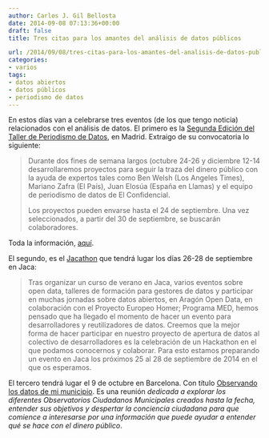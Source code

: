 ```yaml
---
author: Carlos J. Gil Bellosta
date: 2014-09-08 07:13:36+00:00
draft: false
title: Tres citas para los amantes del análisis de datos públicos

url: /2014/09/08/tres-citas-para-los-amantes-del-analisis-de-datos-publicos/
categories:
- varios
tags:
- datos abiertos
- datos públicos
- periodismo de datos
---
```


En estos días van a celebrarse tres eventos (de los que tengo noticia) relacionados con el análisis de datos. El primero es la [Segunda Edición del Taller de Periodismo de Datos](http://medialab-prado.es/article/iitallerdeperiodismodedatosconvocatoriadeproyectos), en Madrid. Extraigo de su convocatoria lo siguiente:



<blockquote>Durante dos fines de semana largos (octubre 24-26 y diciembre 12-14 desarrollaremos proyectos para seguir la traza del dinero público con la ayuda de expertos tales como Ben Welsh (Los Angeles Times), Mariano Zafra (El País), Juan Elosúa (España en Llamas) y el equipo de periodismo de datos de El Confidencial.

Los proyectos pueden envarse hasta el 24 de septiembre. Una vez seleccionados, a partir del 30 de septiembre, se buscarán colaboradores. </blockquote>



Toda la información, [aquí](http://medialab-prado.es/article/iitallerdeperiodismodedatosconvocatoriadeproyectos).

El segundo, es el [Jacathon](http://opendata.aragon.es/portal/jacathon) que tendrá lugar los días 26-28 de septiembre en Jaca:



<blockquote>Tras organizar un curso de verano en Jaca, varios eventos sobre open data, talleres de formación para gestores de datos y participar en muchas jornadas sobre datos abiertos, en Aragón Open Data, en colaboración con el Proyecto Europeo Homer; Programa MED, hemos pensado que ha llegado el momento de hacer un evento para desarrolladores y reutilizadores de datos. Creemos que la mejor forma de hacer participar en nuestro proyecto de apertura de datos al colectivo de desarrolladores es la celebración de un Hackathon en el que podamos conocernos y colaborar. Para esto estamos preparando un evento en Jaca los próximos 25 al 28 de septiembre de 2014 en el que os esperamos.</blockquote>



El tercero tendrá lugar el 9 de octubre en Barcelona. Con título [Observando los datos de mi municipio](http://www.cccb.org/es/curs_o_conferencia-periodisme_de_dades_sessi_de_treball_vi-45855). Es una reunión _dedicada a explorar los diferentes Observatorios Ciudadanos Municipales creados hasta la fecha, entender sus objetivos y despertar la conciencia ciudadana para que comience a interesarse por una información que puede ayudar a entender qué se hace con el dinero público_.

